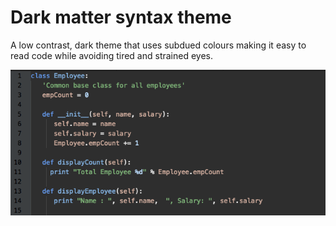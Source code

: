 # Dark matter syntax theme

A low contrast, dark theme that uses subdued colours making it easy to read code while avoiding tired and strained eyes.

![dark-matter-syntax](https://raw.githubusercontent.com/sawtell/dark-matter-syntax/master/images/python-screenshot.png)
